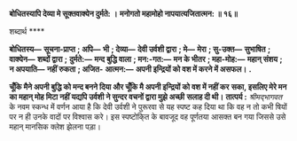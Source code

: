 **बोधितस्यापि देव्या मे सूक्तवाक्येन दुर्मते: ।** **मनोगतो महामोहो नापयात्यजितात्मन: ॥ १६॥** 

शब्दार्थ **** 

**बोधितस्य—** **सूचना-प्राप्त** **; अपि—** **भी** **; देव्या—** **देवी उर्वशी द्वारा** **; मे—** **मेरा** **; सु-उक्त—** **सुभाषित** **; वाक्येन—** **शब्दों द्वारा** **;** **दुर्मते:—** **मन्द बुद्धि वाला** **; मन:-गत:—** **मन के भीतर** **; महा-मोह:—** **महान् संशय** **; न अपयाति—** **नहीं रुकता** **; अजित-** **आत्मन:—** **अपनी इन्द्रियों को वश में करने में असफल।** **.** 

**चूँकि मैने अपनी बुद्धि को मन्द बनने दिया और चूँकि मै अपनी इन्द्रियों को वश में नहीं कर** **सका, इसलिए मेरे मन का महान् मोह मिटा नहीं यद्यपि उर्वशी ने सुन्दर वचनों द्वारा मुझे अच्छी** **सलाह दी थी।** **तात्पर्य :** *श्रीमद्भागवत* के नवम स्कन्ध में वर्णन आया है कि देवी उर्वशी ने पुरूरवा से यह स्पष्ट कह दिया था कि वह न तो कभी षियों पर न ही उनके वादों पर विश्वास करे। इस स्पष्टोकि्त के बावजूद वह पूर्णतया आसक्त बन गया जिससे उसे महान् मानसिक क्लेश झेलना पड़ा।  